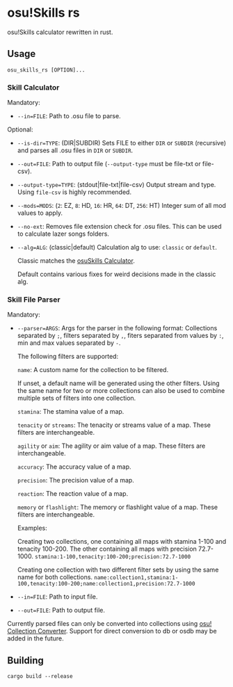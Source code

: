 # osu!Skills rs

osu!Skills calculator rewritten in rust.

## Usage

```
osu_skills_rs [OPTION]...
```

### Skill Calculator

Mandatory:

- `--in=FILE`: Path to .osu file to parse.

Optional:

- `--is-dir=TYPE`: (DIR|SUBDIR) Sets FILE to either `DIR` or `SUBDIR` (recursive) and parses all .osu files in `DIR` or `SUBDIR`.

- `--out=FILE`: Path to output file (`--output-type` must be file-txt or file-csv).

- `--output-type=TYPE`: (stdout|file-txt|file-csv) Output stream and type. Using `file-csv` is highly recommended.

- `--mods=MODS`: (`2`: EZ, `8`: HD, `16`: HR, `64`: DT, `256`: HT) Integer sum of all mod values to apply.

- `--no-ext`: Removes file extension check for .osu files. This can be used to calculate lazer songs folders.

- `--alg=ALG`: (classic|default) Calculation alg to use: `classic` or `default`. 

    Classic matches the [osuSkills Calculator](https://github.com/Kert/osuSkills). 

    Default contains various fixes for weird decisions made in the classic alg.

### Skill File Parser

Mandatory:

- `--parser=ARGS`: Args for the parser in the following format: Collections separated by `;`, filters separated by `,`, fiters separated from values by `:`, min and max values separated by `-`. 

    The following filters are supported:

    `name`: A custom name for the collection to be filtered. 

    If unset, a default name will be generated using the other filters. Using the same name for two or more collections can also be used to combine multiple sets of filters into one collection.

    `stamina`: The stamina value of a map.

    `tenacity` or `streams`: The tenacity or streams value of a map. These filters are interchangeable.

    `agility` or `aim`: The agility or aim value of a map. These filters are interchangeable.

    `accuracy`: The accuracy value of a map.

    `precision`: The precision value of a map.

    `reaction`: The reaction value of a map.

    `memory` or `flashlight`: The memory or flashlight value of a map. These filters are interchangeable.

    Examples: 

    Creating two collections, one containing all maps with stamina 1-100 and tenacity 100-200. The other containing all maps with precision 72.7-1000. `stamina:1-100,tenacity:100-200;precision:72.7-1000`

    Creating one collection with two different filter sets by using the same name for both collections. `name:collection1,stamina:1-100,tenacity:100-200;name:collection1,precision:72.7-1000`

- `--in=FILE`: Path to input file.

- `--out=FILE`: Path to output file.

Currently parsed files can only be converted into collections using [osu! Collection Converter](https://github.com/Kuuuube/osu_CollectionConverter). Support for direct conversion to db or osdb may be added in the future.

## Building

```
cargo build --release
```